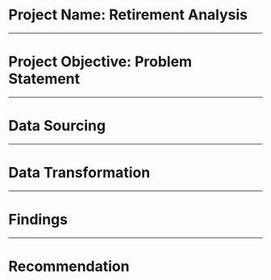 # Project Name: Retirement Analysis

---
# Project Objective: Problem Statement

---
# Data Sourcing

---
# Data Transformation

---
# Findings

---
# Recommendation
